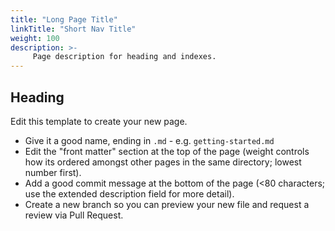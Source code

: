 ```yaml
---
title: "Long Page Title"
linkTitle: "Short Nav Title"
weight: 100
description: >-
     Page description for heading and indexes.
---
```


## Heading

Edit this template to create your new page.

* Give it a good name, ending in `.md` - e.g. `getting-started.md`
* Edit the "front matter" section at the top of the page (weight controls how its ordered amongst other pages in the
  same directory; lowest number first).
* Add a good commit message at the bottom of the page (<80 characters; use the extended description field for more
  detail).
* Create a new branch so you can preview your new file and request a review via Pull Request.
